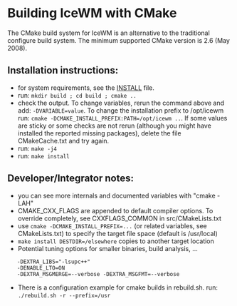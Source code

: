 Building IceWM with CMake
=========================

The CMake build system for IceWM is an alternative
to the traditional configure build system.
The minimum supported CMake version is 2.6 (May 2008).

Installation instructions:
--------------------------

 * for system requirements, see the [INSTALL](INSTALL) file.
 * run: `mkdir build ; cd build ; cmake ..`
 * check the output.
   To change variables, rerun the command above and add:
     `-DVARIABLE=value`.
   To change the installation prefix to /opt/icewm run:
     `cmake -DCMAKE_INSTALL_PREFIX:PATH=/opt/icewm ..`.
   If some values are sticky or some checks are not rerun
   (although you might have installed the reported missing packages),
   delete the file CMakeCache.txt and try again.
 * run: `make -j4`
 * run: `make install`

Developer/Integrator notes:
---------------------------

 * you can see more internals and documented variables with "cmake -LAH"
 * CMAKE\_CXX\_FLAGS are appended to default compiler options. To override
   completely, see CXXFLAGS\_COMMON in src/CMakeLists.txt
 * use `cmake -DCMAKE_INSTALL_PREFIX=...` (or related variables, see
   CMakeLists.txt) to specify the target file space (default is /usr/local)
 * `make install DESTDIR=/elsewhere` copies to another target location
 * Potential tuning options for smaller binaries, build analysis, ...

```
   -DEXTRA_LIBS="-lsupc++"
   -DENABLE_LTO=ON
   -DEXTRA_MSGMERGE=--verbose -DEXTRA_MSGFMT=--verbose
```

 * There is a configuration example for cmake builds in rebuild.sh.
   run: `./rebuild.sh -r --prefix=/usr`

[ vim: set ft=markdown: ]: #
